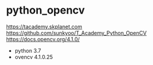 # python_opencv

https://tacademy.skplanet.com
https://github.com/sunkyoo/T_Academy_Python_OpenCV
https://docs.opencv.org/4.1.0/

- python 3.7
- ovencv 4.1.0.25